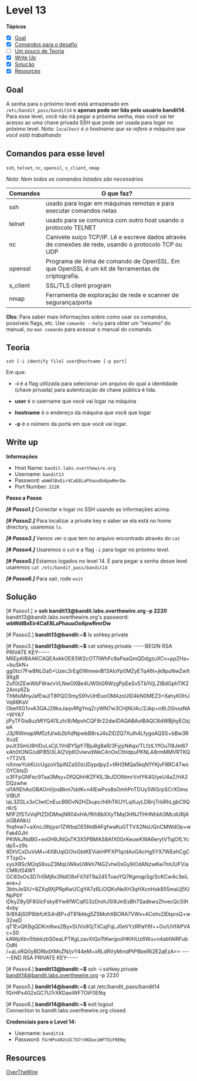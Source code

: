 # Level  13
**Tópicos**

- [X] [Goal](#goal)
- [X] [Comandos para o desafio](#comandos-para-esse-level)
- [ ] [Um pouco de Teoria](#teoria)
- [X] [Write Up](#write-up)
- [X] [Solução](#soluçao)
- [X] [Resources](#resources)

## Goal
A senha para o próximo level está armazenado em `/etc/bandit_pass/bandit14` e **apenas pode ser lida pelo usuário bandit14**. Para esse level, você não irá pegar a próxima senha, mas você vai ter acesso ao uma chave privada SSH que pode ser usada para logar no próximo level. 
*Nota: `localhost` é o hostname que se refere a máquina que você está trabalhando*

## Comandos para esse level
`ssh`, `telnet`, `nc`, `openssl`, `s_client`, `nmap`

*Nota: Nem todos os comandos listados são necessários*

 Comandos |                             O que faz?
 ---------|--------
 ssh      |usado para logar em máquinas remotas e para executar comandos nelas
 telnet   |usado para se comunica com outro host usando o protocolo TELNET
 nc       |Canivete suiço TCP/IP. Lê e escreve dados através de conexões de rede, usando o protocolo TCP ou UDP
 openssl  |Programa de linha de comando de OpenSSL. Em que OpenSSL é um kit de ferramentas de criptografia.
 s_client |SSL/TLS client program
 nmap     |Ferramenta de exploração de rede e scanner de segurança/porta

 
 **Obs:** Para saber mais informações sobre como usar os comandos, possíveis flags, etc. Use `comando --help` para obter um "resumo" do manual, ou `man comando` para acessar o manual do comando.

## Teoria

`ssh [-i identify file] user@hostname [-p port]`

Em que:

- **-i** é a flag utilizada para selecionar um arquivo do qual a identidade (chave privada) para autenticação de chave pública é lida.

- **user** é o username que você vai logar na máquina

- **hostname** é o endereço da máquina que você que logar

- **-p** é o número da porta em que você vai logar.

## Write up
**Informações**
- Host Name: `bandit.labs.overthewire.org`
- Username: `bandit13`
- Password: `wbWdlBxEir4CaE8LaPhauuOo6pwRmrDw`
- Port Number: `2220`

**Passo a Passo**

***[# Passo1.]*** Conectar e logar no SSH usando as informações acima.

***[# Passo2.]*** Para localizar a private key e saber se ela está no home directory, usaremos `ls`.

***[# Passo3.]*** Vamos ver o que tem no arquivo encontrado através do `cat`

***[# Passo4.]*** Usaremos o `ssh` e a flag `-i` para logar no próximo level.

***[# Passo5.]*** Estamos logados no level 14. E para pegar a senha desse level usaremos `cat /etc/bandit_pass/bandit14`

***[# Passo6.]*** Para sair, rode `exit`

## Solução
<prep>
[# Passo1.] 
<b>> ssh bandit13@bandit.labs.overthewire.org -p 2220</b>
bandit13@bandit.labs.overthewire.org's password: <b>wbWdlBxEir4CaE8LaPhauuOo6pwRmrDw</b>

[# Passo2.]
<b>bandit13@bandit:~$</b> ls
sshkey.private

[# Passo3.]
<b>bandit13@bandit:~$</b> cat sshkey.private
-----BEGIN RSA PRIVATE KEY-----
MIIEpAIBAAKCAQEAxkkOE83W2cOT7IWhFc9aPaaQmQDdgzuXCv+ppZHa++buSkN+
gg0tcr7Fw8NLGa5+Uzec2rEg0WmeevB13AIoYp0MZyETq46t+jk9puNwZwIt9XgB
ZufGtZEwWbFWw/vVLNwOXBe4UWStGRWzgPpEeSv5Tb1VjLZIBdGphTIK22Amz6Zb
ThMsiMnyJafEwJ/T8PQO3myS91vUHEuoOMAzoUID4kN0MEZ3+XahyK0HJVq68KsV
ObefXG1vvA3GAJ29kxJaqvRfgYnqZryWN7w3CHjNU4c/2Jkp+n8L0SnxaNA+WYA7
jiPyTF0is8uzMlYQ4l1Lzh/8/MpvhCQF8r22dwIDAQABAoIBAQC6dWBjhyEOzjeA
J3j/RWmap9M5zfJ/wb2bfidNpwbB8rsJ4sZIDZQ7XuIh4LfygoAQSS+bBw3RXvzE
pvJt3SmU8hIDuLsCjL1VnBY5pY7Bju8g8aR/3FyjyNAqx/TLfzlLYfOu7i9Jet67
xAh0tONG/u8FB5I3LAI2Vp6OviwvdWeC4nOxCthldpuPKNLA8rmMMVRTKQ+7T2VS
nXmwYckKUcUgzoVSpiNZaS0zUDypdpy2+tRH3MQa5kqN1YKjvF8RC47woOYCktsD
o3FFpGNFec9Taa3Msy+DfQQhHKZFKIL3bJDONtmrVvtYK40/yeU4aZ/HA2DQzwhe
ol1AfiEhAoGBAOnVjosBkm7sblK+n4IEwPxs8sOmhPnTDUy5WGrpSCrXOmsVIBUf
laL3ZGLx3xCIwtCnEucB9DvN2HZkupc/h6hTKUYLqXuyLD8njTrbRhLgbC9QrKrS
M1F2fSTxVqPtZDlDMwjNR04xHA/fKh8bXXyTMqOHNJTHHNhbh3McdURjAoGBANkU
1hqfnw7+aXncJ9bjysr1ZWbqOE5Nd8AFgfwaKuGTTVX2NsUQnCMWdOp+wFak40JH
PKWkJNdBG+ex0H9JNQsTK3X5PBMAS8AfX0GrKeuwKWA6erytVTqjOfLYcdp5+z9s
8DtVCxDuVsM+i4X8UqIGOlvGbtKEVokHPFXP1q/dAoGAcHg5YX7WEehCgCYTzpO+
xysX8ScM2qS6xuZ3MqUWAxUWkh7NGZvhe0sGy9iOdANzwKw7mUUFViaCMR/t54W1
GC83sOs3D7n5Mj8x3NdO8xFit7dT9a245TvaoYQ7KgmqpSg/ScKCw4c3eiLava+J
3btnJeSIU+8ZXq9XjPRpKwUCgYA7z6LiOQKxNeXH3qHXcnHok855maUj5fJNpPbY
iDkyZ8ySF8GlcFsky8Yw6fWCqfG3zDrohJ5l9JmEsBh7SadkwsZhvecQcS9t4vby
9/8X4jS0P8ibfcKS4nBP+dT81kkkg5Z5MohXBORA7VWx+ACohcDEkprsQ+w32xeD
qT1EvQKBgQDKm8ws2ByvSUVs9GjTilCajFqLJ0eVYzRPaY6f++Gv/UVfAPV4c+S0
kAWpXbv5tbkkzbS0eaLPTKgLzavXtQoTtKwrjpolHKIHUz6Wu+n4abfAIRFubOdN
/+aLoRQ0yBDRbdXMsZN/jvY44eM+xRLdRVyMmdPtP8belRi2E2aEzA==
-----END RSA PRIVATE KEY-----

[# Passo4.]
<b>bandit13@bandit:~$</b> ssh -i  sshkey.private bandit14@bandit.labs.overthewire.org -p 2220

[# Passo5.] 
<b>bandit14@bandit:~$</b> cat /etc/bandit_pass/bandit14
fGrHPx402xGC7U7rXKDaxiWFTOiF0ENq

[# Passo6.] 
<b>bandit14@bandit:~$</b> exit
logout                                                             
Connection to bandit.labs.overthewire.org closed.

</prep>

**Credenciais para o Level 14:**
- Username: `bandit14`
- Password: `fGrHPx402xGC7U7rXKDaxiWFTOiF0ENq`

## Resources
[OverTheWire](https://overthewire.org/wargames/bandit/bandit14.html)



